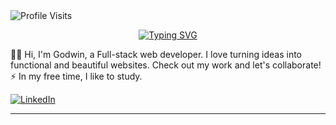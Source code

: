 


<img src="https://komarev.com/ghpvc/?username=ckdonah&color=0969da&label=Profile-Visits&width=26px&style=plastic" alt="Profile Visits" />

<p align="center">
  <a href="https://git.io/typing-svg"><img src="https://readme-typing-svg.demolab.com?font=Fira+Code&size=22&pause=1000&color=0969da&center=true&vCenter=true&width=440&height=45&lines=Full-Stack+Developer;Always+learning+new+things;Still+on+the+journey..." alt="Typing SVG" /></a>
</p>


👨‍💻
Hi, I'm Godwin, a Full-stack web developer. I love turning ideas into functional and beautiful websites. Check out my work and let's collaborate!  
 :zap: In my free time, I like to study.

 [![LinkedIn](https://img.shields.io/badge/LinkedIn-0077B5?style=for-the-badge&logo=linkedin&logoColor=white)](https://www.linkedin.com/in/godwinonah15/)

---











